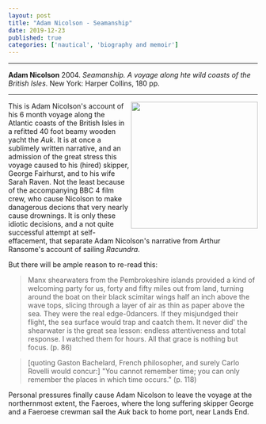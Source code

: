 ```yaml
---
layout: post
title: "Adam Nicolson - Seamanship"
date: 2019-12-23
published: true
categories: ['nautical', 'biography and memoir']
---
```



***
<b>Adam Nicolson</b> 2004. _Seamanship. A voyage along hte wild coasts of the British Isles_. New York: Harper Collins, 180 pp.

***


<img width="256" align="right" src="https://booklife-resized.s3-us-west-1.amazonaws.com/c5391b3de8883fae3bf2e7f504c4b86e-w204@1x.jpg" alt=""> 

This is Adam Nicolson's account of his 6 month voyage along the Atlantic coasts of the British Isles in a refitted 40 foot beamy wooden yacht the _Auk_.  It is at once a sublimely written narrative, and an admission of the great stress this voyage caused to his (hired) skipper, George Fairhurst, and to his wife Sarah Raven.  Not the least because of the accompanying BBC 4 film crew, who cause Nicolson to make danagerous decions that very nearly cause drownings. It is only these idiotic decisions, and a not quite successful attempt at self-effacement, that separate Adam Nicolson's narrative from Arthur Ransome's account of sailing _Racundra_.  

But there will be ample reason to re-read this:

> Manx shearwaters from the Pembrokeshire islands provided a kind of welcoming party for us, forty and  fifty miles out from land, turning around the boat on their black scimitar wings half an inch above the wave tops, slicing through a layer of air as thin as paper above the sea.  They were the real edge-0dancers.  If they misjundged their flight, the sea surface would trap and caatch them.  It never did' the shearwater is the great sea lesson: endless attentiveness and total response.  I watched them for hours.  All that grace is nothing but focus. (p. 86)

> [quoting Gaston Bachelard, French philosopher, and surely Carlo Rovelli would concur:] "You cannot remember time; you can only remember the places in which time occurs." (p. 118)

Personal pressures finally cause Adam Nicolson to leave the voyage at the northernmost extent, the Faeroes, where the long suffering skipper George and a Faeroese crewman sail the _Auk_ back to home port, near Lands End.


